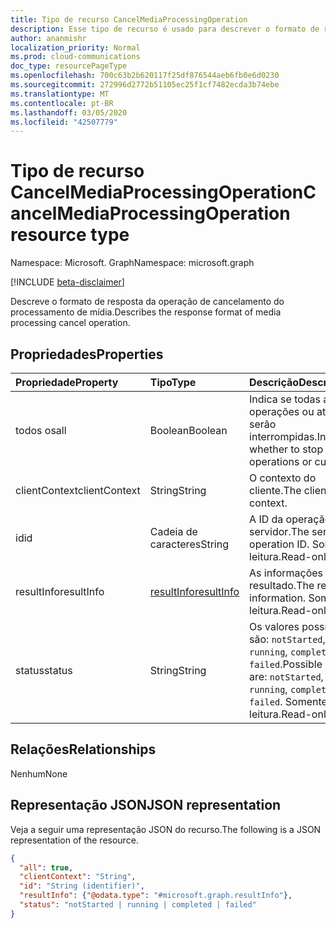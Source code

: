 ```yaml
---
title: Tipo de recurso CancelMediaProcessingOperation
description: Esse tipo de recurso é usado para descrever o formato de resposta da operação de cancelamento do processamento de mídia.
author: ananmishr
localization_priority: Normal
ms.prod: cloud-communications
doc_type: resourcePageType
ms.openlocfilehash: 700c63b2b620117f25df876544aeb6fb0e6d0230
ms.sourcegitcommit: 272996d2772b51105ec25f1cf7482ecda3b74ebe
ms.translationtype: MT
ms.contentlocale: pt-BR
ms.lasthandoff: 03/05/2020
ms.locfileid: "42507779"
---
```

# <a name="cancelmediaprocessingoperation-resource-type"></a><span data-ttu-id="9e82c-103">Tipo de recurso CancelMediaProcessingOperation</span><span class="sxs-lookup"><span data-stu-id="9e82c-103">CancelMediaProcessingOperation resource type</span></span>

<span data-ttu-id="9e82c-104">Namespace: Microsoft. Graph</span><span class="sxs-lookup"><span data-stu-id="9e82c-104">Namespace: microsoft.graph</span></span>

[!INCLUDE [beta-disclaimer](../../includes/beta-disclaimer.md)]

<span data-ttu-id="9e82c-105">Descreve o formato de resposta da operação de cancelamento do processamento de mídia.</span><span class="sxs-lookup"><span data-stu-id="9e82c-105">Describes the response format of media processing cancel operation.</span></span>

## <a name="properties"></a><span data-ttu-id="9e82c-106">Propriedades</span><span class="sxs-lookup"><span data-stu-id="9e82c-106">Properties</span></span>

| <span data-ttu-id="9e82c-107">Propriedade</span><span class="sxs-lookup"><span data-stu-id="9e82c-107">Property</span></span>                       | <span data-ttu-id="9e82c-108">Tipo</span><span class="sxs-lookup"><span data-stu-id="9e82c-108">Type</span></span>                        | <span data-ttu-id="9e82c-109">Descrição</span><span class="sxs-lookup"><span data-stu-id="9e82c-109">Description</span></span>                                                                                                                                       |
| :----------------------------- | :---------------------------| :-------------------------------------------------------------------------------------------------------------------------------------------------|
| <span data-ttu-id="9e82c-110">todos os</span><span class="sxs-lookup"><span data-stu-id="9e82c-110">all</span></span>                            | <span data-ttu-id="9e82c-111">Boolean</span><span class="sxs-lookup"><span data-stu-id="9e82c-111">Boolean</span></span>                     | <span data-ttu-id="9e82c-112">Indica se todas as operações ou atuais serão interrompidas.</span><span class="sxs-lookup"><span data-stu-id="9e82c-112">Indicates whether to stop all operations or current.</span></span>                                                                                    |
| <span data-ttu-id="9e82c-113">clientContext</span><span class="sxs-lookup"><span data-stu-id="9e82c-113">clientContext</span></span>                  | <span data-ttu-id="9e82c-114">String</span><span class="sxs-lookup"><span data-stu-id="9e82c-114">String</span></span>                      | <span data-ttu-id="9e82c-115">O contexto do cliente.</span><span class="sxs-lookup"><span data-stu-id="9e82c-115">The client context.</span></span>                                                                                                                               |
| <span data-ttu-id="9e82c-116">id</span><span class="sxs-lookup"><span data-stu-id="9e82c-116">id</span></span>                             | <span data-ttu-id="9e82c-117">Cadeia de caracteres</span><span class="sxs-lookup"><span data-stu-id="9e82c-117">String</span></span>                      | <span data-ttu-id="9e82c-118">A ID da operação do servidor.</span><span class="sxs-lookup"><span data-stu-id="9e82c-118">The server operation ID.</span></span> <span data-ttu-id="9e82c-119">Somente leitura.</span><span class="sxs-lookup"><span data-stu-id="9e82c-119">Read-only.</span></span>                                                                                              |
| <span data-ttu-id="9e82c-120">resultInfo</span><span class="sxs-lookup"><span data-stu-id="9e82c-120">resultInfo</span></span>                     | [<span data-ttu-id="9e82c-121">resultInfo</span><span class="sxs-lookup"><span data-stu-id="9e82c-121">resultInfo</span></span>](resultinfo.md) | <span data-ttu-id="9e82c-122">As informações de resultado.</span><span class="sxs-lookup"><span data-stu-id="9e82c-122">The result information.</span></span>  <span data-ttu-id="9e82c-123">Somente leitura.</span><span class="sxs-lookup"><span data-stu-id="9e82c-123">Read-only.</span></span>                                                                                              |
| <span data-ttu-id="9e82c-124">status</span><span class="sxs-lookup"><span data-stu-id="9e82c-124">status</span></span>                         | <span data-ttu-id="9e82c-125">String</span><span class="sxs-lookup"><span data-stu-id="9e82c-125">String</span></span>                      | <span data-ttu-id="9e82c-126">Os valores possíveis são: `notStarted`, `running`, `completed`, `failed`.</span><span class="sxs-lookup"><span data-stu-id="9e82c-126">Possible values are: `notStarted`, `running`, `completed`, `failed`.</span></span> <span data-ttu-id="9e82c-127">Somente leitura.</span><span class="sxs-lookup"><span data-stu-id="9e82c-127">Read-only.</span></span>                                                  |

## <a name="relationships"></a><span data-ttu-id="9e82c-128">Relações</span><span class="sxs-lookup"><span data-stu-id="9e82c-128">Relationships</span></span>
<span data-ttu-id="9e82c-129">Nenhum</span><span class="sxs-lookup"><span data-stu-id="9e82c-129">None</span></span>

## <a name="json-representation"></a><span data-ttu-id="9e82c-130">Representação JSON</span><span class="sxs-lookup"><span data-stu-id="9e82c-130">JSON representation</span></span>

<span data-ttu-id="9e82c-131">Veja a seguir uma representação JSON do recurso.</span><span class="sxs-lookup"><span data-stu-id="9e82c-131">The following is a JSON representation of the resource.</span></span>

<!-- {
  "blockType": "resource",
  "optionalProperties": [

  ],
  "@odata.type": "microsoft.graph.cancelMediaProcessingOperation"
}-->
```json
{
  "all": true,
  "clientContext": "String",
  "id": "String (identifier)",
  "resultInfo": {"@odata.type": "#microsoft.graph.resultInfo"},
  "status": "notStarted | running | completed | failed"
}
```

<!-- uuid: 8fcb5dbc-d5aa-4681-8e31-b001d5168d79
2015-10-25 14:57:30 UTC -->
<!-- {
  "type": "#page.annotation",
  "description": "cancelMediaProcessingOperation resource",
  "keywords": "",
  "section": "documentation",
  "tocPath": ""
}-->
